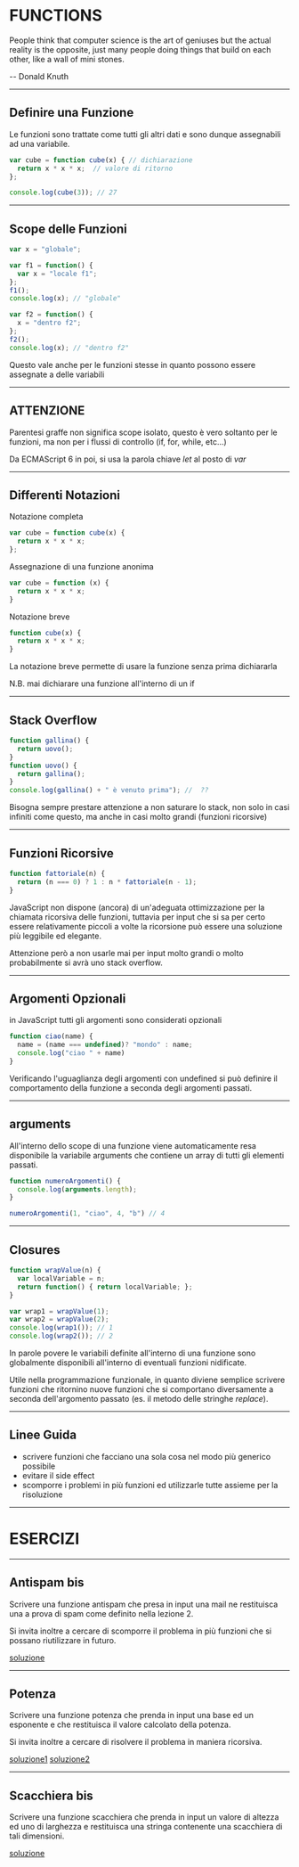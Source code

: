 FUNCTIONS
==========
People think that computer science is the art of geniuses but the actual reality is the opposite, just many people doing things that build on each other, like a wall of mini stones.

-- Donald Knuth


----


Definire una Funzione
-------------------------
Le funzioni sono trattate come tutti gli altri dati e sono dunque assegnabili ad una variabile.

```javascript
var cube = function cube(x) { // dichiarazione
  return x * x * x;  // valore di ritorno
};

console.log(cube(3)); // 27
```


----


Scope delle Funzioni
------------------------
```javascript
var x = "globale";

var f1 = function() {
  var x = "locale f1";
};
f1();
console.log(x); // "globale"

var f2 = function() {
  x = "dentro f2";
};
f2();
console.log(x); // "dentro f2"
```

Questo vale anche per le funzioni stesse in quanto possono essere assegnate a delle variabili


----


ATTENZIONE
----------------
Parentesi graffe non significa scope isolato, questo è vero soltanto per le funzioni, ma non per i flussi di controllo (if, for, while, etc...)

Da ECMAScript 6 in poi, si usa la parola chiave *let* al posto di *var*


----


Differenti Notazioni
----------------------
Notazione completa

```javascript
var cube = function cube(x) {
  return x * x * x;
};
```

Assegnazione di una funzione anonima

```javascript
var cube = function (x) {
  return x * x * x;
}
```

Notazione breve

```javascript
function cube(x) {
  return x * x * x;
}
```

La notazione breve permette di usare la funzione senza prima dichiararla

N.B. mai dichiarare una funzione all'interno di un if


----


Stack Overflow
------------------
```javascript
function gallina() {
  return uovo();
}
function uovo() {
  return gallina();
}
console.log(gallina() + " è venuto prima"); //  ??
```

Bisogna sempre prestare attenzione a non saturare lo stack, non solo in casi infiniti come questo, ma anche in casi molto grandi (funzioni ricorsive)


----


Funzioni Ricorsive
---------------------
```javascript
function fattoriale(n) {
  return (n === 0) ? 1 : n * fattoriale(n - 1);
}
```

JavaScript non dispone (ancora) di un'adeguata ottimizzazione per la chiamata ricorsiva delle funzioni, tuttavia per input che si sa per certo essere relativamente piccoli a volte la ricorsione può essere una soluzione più leggibile ed elegante.

Attenzione però a non usarle mai per input molto grandi o molto probabilmente si avrà uno stack overflow.


----


Argomenti Opzionali
------------------------
in JavaScript tutti gli argomenti sono considerati opzionali

```javascript
function ciao(name) {
  name = (name === undefined)? "mondo" : name;
  console.log("ciao " + name)
}
```

Verificando l'uguaglianza degli argomenti con undefined si può definire il comportamento della funzione a seconda degli argomenti passati.


----


arguments
------------
All'interno dello scope di una funzione viene automaticamente resa disponibile la variabile arguments che contiene un array di tutti gli elementi passati.

```javascript
function numeroArgomenti() {
  console.log(arguments.length);
}

numeroArgomenti(1, "ciao", 4, "b") // 4
```


----


Closures
----------
```javascript
function wrapValue(n) {
  var localVariable = n;
  return function() { return localVariable; };
}

var wrap1 = wrapValue(1);
var wrap2 = wrapValue(2);
console.log(wrap1()); // 1
console.log(wrap2()); // 2
```

In parole povere le variabili definite all'interno di una funzione sono globalmente disponibili all'interno di eventuali funzioni nidificate.

Utile nella programmazione funzionale, in quanto diviene semplice scrivere funzioni che ritornino nuove funzioni che si comportano diversamente a seconda dell'argomento passato (es. il metodo delle stringhe *replace*).


----


Linee Guida
--------------
- scrivere funzioni che facciano una sola cosa nel modo più generico possibile
- evitare il side effect
- scomporre i problemi in più funzioni ed utilizzarle tutte assieme per la risoluzione


---


ESERCIZI
========


----


Antispam bis
------------
Scrivere una funzione antispam che presa in input una mail ne restituisca una
a prova di spam come definito nella lezione 2.

Si invita inoltre a cercare di scomporre il problema in più funzioni che si
possano riutilizzare in futuro.

[soluzione](http://jsbin.com/yaveze/edit?js,console)

----


Potenza
-------
Scrivere una funzione potenza che prenda in input una base ed un esponente e
che restituisca il valore calcolato della potenza.

Si invita inoltre a cercare di risolvere il problema in maniera ricorsiva.

[soluzione1](http://jsbin.com/fuloye/edit?js,console)
[soluzione2](http://jsbin.com/yekicaf/edit?js,console)

----


Scacchiera bis
--------------
Scrivere una funzione scacchiera che prenda in input un valore di altezza ed
uno di larghezza e restituisca una stringa contenente una scacchiera di tali
dimensioni.

[soluzione](http://jsbin.com/yepedus/edit?js,console)
